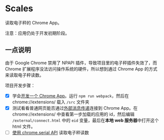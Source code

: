 # Scales

读取电子秤的 Chrome App。

注意：应用仍处于开发初期阶段。

## 一点说明

由于 Google Chrome 禁用了 NPAPI 插件，导致项目里的电子秤插件失效了，而 Chrome 扩展程序没法访问操作系统的硬件，所以想到通过 Chrome App 的方式来读取电子秤读数。

项目开发步骤：

 - [x] 学会[开发一个 Chrome App](https://crxdoc-zh.appspot.com/apps/first_app)。运行 `npm run webpack`，然后在 chrome://extensions/ 载入 `/src` 文件夹
 - [x] 测试看看普通网页能否通过[外部消息传递](https://crxdoc-zh.appspot.com/apps/manifest/externally_connectable)连接到 Chrome App。在 chrome://extensions/ 中查看第一步加载的应用的 id，然后编辑 `/external/connect.html` 中的 `eid` 变量，最后在**本地 web 服务器**中打开这个 html 文件。
 - [ ] [使用 chrome.serial API](https://crxdoc-zh.appspot.com/apps/app_serial) 读取电子秤读数
